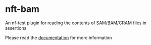 # nft-bam

An nf-test plugin for reading the contents of SAM/BAM/CRAM files in assertions

Please read the [documentation](https://nvnieuwk.github.io/nft-bam) for more information
